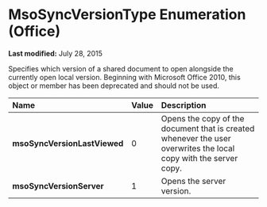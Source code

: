 
# MsoSyncVersionType Enumeration (Office)

 **Last modified:** July 28, 2015

Specifies which version of a shared document to open alongside the currently open local version.
Beginning with Microsoft Office 2010, this object or member has been deprecated and should not be used.


|**Name**|**Value**|**Description**|
|:-----|:-----|:-----|
| **msoSyncVersionLastViewed**|0|Opens the copy of the document that is created whenever the user overwrites the local copy with the server copy.|
| **msoSyncVersionServer**|1|Opens the server version. |
